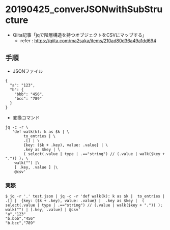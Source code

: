 # 20190425_converJSONwithSubStructure
- Qiita記事「jqで階層構造を持つオブジェクトをCSVにマップする」
  - refer : https://qiita.com/ma2saka/items/210ad80d36a49a1dd694


## 手順
- JSONファイル
```
{
  "a": "123",
  "b": {
    "bbb": "456",
    "bcc": "789"
  }
}
```

- 変換コマンド
```shell
jq -c -r \
   'def walk(k): k as $k | \
        to_entries | \
        .[] | \
        {key: ($k + .key), value: .value} | \
        .key as $key | \
        ( select(.value | type | .=="string") // (.value | walk($key + ".")) ); \
    walk("") |\
    [ .key, .value ] |\
    @csv'
```

### 実際
```
$ jq -r '.' test.json | jq -c -r 'def walk(k): k as $k |  to_entries |  .[] |  {key: ($k + .key), value: .value} |  .key as $key |  ( select(.value | type | .=="string") // (.value | walk($key + ".")) ); walk("") | [.key, .value] | @csv'
"a","123"
"b.bbb","456"
"b.bcc","789"
```

